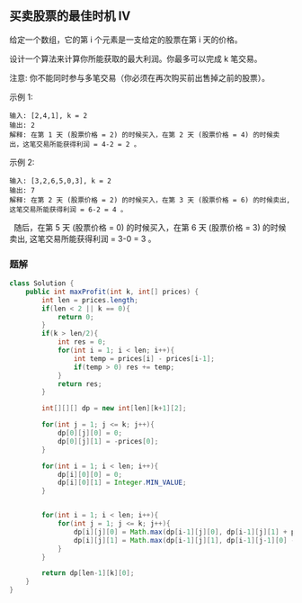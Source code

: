 
## 买卖股票的最佳时机 IV

给定一个数组，它的第 i 个元素是一支给定的股票在第 i 天的价格。

设计一个算法来计算你所能获取的最大利润。你最多可以完成 k 笔交易。

注意: 你不能同时参与多笔交易（你必须在再次购买前出售掉之前的股票）。

示例 1:

    输入: [2,4,1], k = 2
    输出: 2
    解释: 在第 1 天 (股票价格 = 2) 的时候买入，在第 2 天 (股票价格 = 4) 的时候卖出，这笔交易所能获得利润 = 4-2 = 2 。
示例 2:

    输入: [3,2,6,5,0,3], k = 2
    输出: 7
    解释: 在第 2 天 (股票价格 = 2) 的时候买入，在第 3 天 (股票价格 = 6) 的时候卖出, 这笔交易所能获得利润 = 6-2 = 4 。
     随后，在第 5 天 (股票价格 = 0) 的时候买入，在第 6 天 (股票价格 = 3) 的时候卖出, 这笔交易所能获得利润 = 3-0 = 3 。



### 题解

```java
class Solution {
    public int maxProfit(int k, int[] prices) {
        int len = prices.length;
        if(len < 2 || k == 0){
            return 0;
        }
        if(k > len/2){
            int res = 0;
            for(int i = 1; i < len; i++){
                int temp = prices[i] - prices[i-1];
                if(temp > 0) res += temp;
            }
            return res;
        }

        int[][][] dp = new int[len][k+1][2];

        for(int j = 1; j <= k; j++){
            dp[0][j][0] = 0;
            dp[0][j][1] = -prices[0];
        }

        for(int i = 1; i < len; i++){
            dp[i][0][0] = 0;
            dp[i][0][1] = Integer.MIN_VALUE;
        }


        for(int i = 1; i < len; i++){
            for(int j = 1; j <= k; j++){
                dp[i][j][0] = Math.max(dp[i-1][j][0], dp[i-1][j][1] + prices[i]);
                dp[i][j][1] = Math.max(dp[i-1][j][1], dp[i-1][j-1][0] - prices[i]);  
            }
        }

        return dp[len-1][k][0];
    }
}
```
